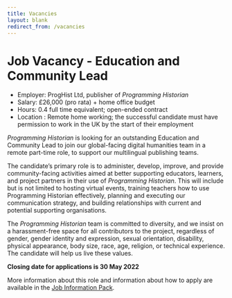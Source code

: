 ```yaml
---
title: Vacancies
layout: blank
redirect_from: /vacancies
---
```


# Job Vacancy - Education and Community Lead

- Employer: ProgHist Ltd, publisher of _Programming Historian_
- Salary: £26,000 (pro rata) + home office budget
- Hours: 0.4 full time equivalent; open-ended contract
- Location : Remote home working; the successful candidate must have permission to work in the UK by the start of their employment


_Programming Historian_ is looking for an outstanding Education and Community Lead to join our global-facing digital humanities team in a remote part-time role, to support our multilingual publishing teams.

The candidate’s primary role is to administer, develop, improve, and provide community-facing activities aimed at better supporting educators, learners, and project partners in their use of _Programming Historian_. This will include but is not limited to hosting virtual events, training teachers how to use Programming Historian effectively, planning and executing our communication strategy, and building relationships with current and potential supporting organisations.

The _Programming Historian_ team is committed to diversity, and we insist on a harassment-free space for all contributors to the project, regardless of gender, gender identity and expression, sexual orientation, disability, physical appearance, body size, race, age, religion, or technical experience. The candidate will help us live these values.

**Closing date for applications is 30 May 2022**

More information about this role and information about how to apply are available in the [Job Information Pack](/images/blog/Job-Description-Education-and-Community-Lead.pdf).
